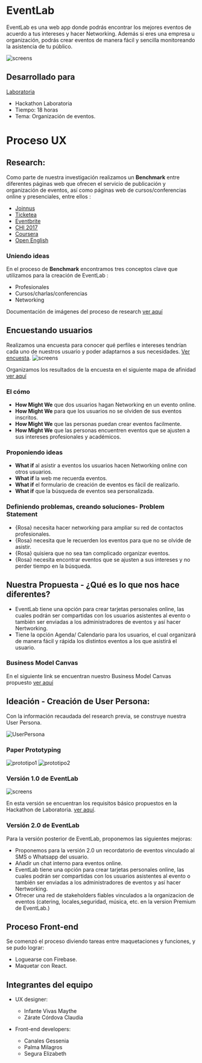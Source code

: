 # EventLab

EventLab es una web app donde podrás encontrar los mejores eventos de acuerdo a tus intereses y hacer Networking. Además si eres una empresa u organización, podrás crear eventos de manera fácil y sencilla monitoreando la asistencia de tu público.

![screens](src/assets/screen.png)

## Desarrollado para
[Laboratoria](http://laboratoria.la)

* Hackathon Laboratoria
* Tiempo: 18 horas
* Tema: Organización de eventos.

# Proceso UX

## Research: 

Como parte de nuestra investigación realizamos un **Benchmark** entre diferentes páginas web que ofrecen el servicio de publicación y organización de eventos, así como páginas web de cursos/conferencias online y presenciales, entre ellos :
- [Joinnus](https://www.joinnus.com/PE?gclid=Cj0KCQjw-uzVBRDkARIsALkZAdkkXUqDayRtEhdza_4QrjNKmjoaw-KfkJ2tyaq4VE5qd8ZULbeHKdAaAqW5EALw_wcB)
- [Ticketea](https://www.ticketea.com/promotor/)
- [Eventbrite](https://www.eventbrite.es/l/registration-online/)
- [CHI 2017](https://chi2017.acm.org/)
- [Coursera](https://www.coursera.org/)
- [Open English](https://www.openenglish.com/)

### Uniendo ideas

En el proceso de **Benchmark** encontramos tres conceptos clave que utilizamos para la creación de EventLab :

* Profesionales
* Cursos/charlas/conferencias
* Networking

Documentación de imágenes del proceso de research [ver aquí](https://drive.google.com/drive/folders/1TtUKPs6v6WOMdGXfSV32M_WXAlV8d5DY?ths=true)

## Encuestando usuarios

Realizamos una encuesta para conocer qué perfiles e intereses tendrían cada uno de nuestros usuario y poder adaptarnos a sus necesidades. [Ver encuesta](https://docs.google.com/forms/d/1btca599kTQIbf_LTf13mr6TZCnAQzmXePaVrdG8RGg0/edit).
![screens](src/assets/logo.png)

Organizamos los resultados de la encuesta en el siguiente mapa de afinidad [ver aquí](https://realtimeboard.com/app/board/o9J_kzyPHNE=/)

### El cómo

- **How Might We** que dos usuarios hagan Networking en un evento online.
- **How Might We** para que los usuarios no se olviden de sus eventos inscritos.
- **How Might We** que las personas puedan crear eventos facilmente.
- **How Might We** que las personas encuentren eventos que se ajusten a sus intereses profesionales y académicos.

### Proponiendo ideas
- **What if** al asistir a eventos los usuarios hacen Networking online con otros usuarios.
- **What if** la web me recuerda eventos.
- **What if** el formulario de creación de eventos es fácil de realizarlo.
- **What if** que la búsqueda de eventos sea personalizada.

### Definiendo problemas, creando soluciones- Problem Statement
- {Rosa} necesita hacer networking para ampliar su red de contactos profesionales.
- {Rosa} necesita que le recuerden los eventos para que no se olvide de asistir.
- {Rosa} quisiera que no sea tan complicado organizar eventos.
- {Rosa} necesita encontrar eventos que se ajusten a sus intereses y no perder tiempo en la búsqueda.

## Nuestra Propuesta - ¿Qué es lo que nos hace diferentes?

- EventLab tiene una opción para crear tarjetas personales online, las cuales podrán ser compartidas con los usuarios asistentes al evento o también ser enviadas a los administradores de eventos y así hacer Nertworking.
- Tiene la opción Agenda/ Calendario para los usuarios, el cual organizará de manera fácil y rápida los distintos eventos a los que asistirá el usuario.

### Business Model Canvas

En el siguiente link se encuentran nuestro Business Model Canvas propuesto [ver aquí](https://realtimeboard.com/app/board/o9J_kzyIaAg=/)

## Ideación - Creación de User Persona:

Con la información recaudada del research previa, se construye nuestra User Persona.

![UserPersona](src/assets/UserPersona.png)

### Paper Prototyping

![prototipo1](src/assets/paper1.jpg)
![prototipo2](src/assets/paper2.jpg)


### Versión 1.0 de EventLab
![screens](src/assets/logo.png)

En esta versión se encuentran los requisitos básico propuestos en la Hackathon de Laboratoria. [ver aquí](https://marvelapp.com/43b88gd/screen/40373443).

### Versión 2.0 de EventLab

Para la versión posterior de EventLab, proponemos las siguientes mejoras:

- Proponemos para la versión 2.0 un recordatorio de eventos vinculado al SMS o Whatsapp del usuario.
- Añadir un chat interno para eventos online.
- EventLab tiene una opción para crear tarjetas personales online, las cuales podrán ser compartidas con los usuarios asistentes al evento o también ser enviadas a los administradores de eventos y así hacer Nertworking.
- Ofrecer una red de stakeholders fiables vinculados a la organizacion de eventos (catering, locales,seguridad, música, etc. en la version Premium de EventLab.)

## Proceso Front-end

Se comenzó el proceso diviendo tareas entre maquetaciones y funciones, y se pudo lograr:

  - Loguearse con Firebase.
  - Maquetar con React.

## Integrantes del equipo

* UX designer:

  - Infante Vivas Maythe
  - Zárate Córdova Claudia

* Front-end developers:  

  - Canales Gessenia
  - Palma Milagros
  - Segura Elizabeth
  

